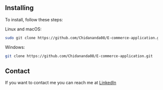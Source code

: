 
## Installing 

To install, follow these steps:

Linux and macOS:

```bash
sudo git clone https://github.com/Chidananda08/E-commerce-application.git
```

Windows:

```bash
git clone https://github.com/Chidananda08/E-commerce-application.git
```

## Contact

If you want to contact me you can reach me at [LinkedIn](https://www.linkedin.com/in/chidananda-parida-61756a239/)
